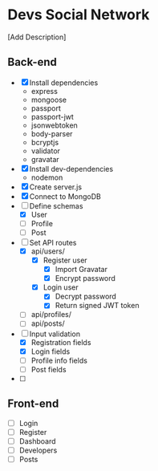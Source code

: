 # Devs Social Network

[Add Description]

## Back-end

* [x] Install dependencies
    * express
    * mongoose
    * passport
    * passport-jwt
    * jsonwebtoken
    * body-parser
    * bcryptjs
    * validator
    * gravatar
* [x] Install dev-dependencies
    * nodemon
* [x] Create server.js
* [x] Connect to MongoDB
* [ ] Define schemas
    * [x] User
    * [ ] Profile
    * [ ] Post
* [ ] Set API routes
    * [x] api/users/
        * [x] Register user 
            * [x] Import Gravatar
            * [x] Encrypt password
        * [x] Login user 
            * [x] Decrypt password
            * [x] Return signed JWT token
    * [ ] api/profiles/
    * [ ] api/posts/
* [ ] Input validation
    * [x] Registration fields
    * [x] Login fields
    * [ ] Profile info fields
    * [ ] Post fields
* [ ] 

## Front-end

* [ ] Login
* [ ] Register
* [ ] Dashboard
* [ ] Developers
* [ ] Posts